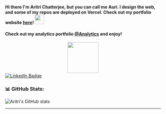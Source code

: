 ### 
<h4>
  Hi there I'm Aritri Chatterjee, but you can call me Auri. I design the web, and some of my repos are deployed on Vercel. Check out my portfolio website <a href="https://aritri-portfolio.vercel.app/">here</a>!
  <img src="https://media.giphy.com/media/hvRJCLFzcasrR4ia7z/giphy.gif" width="30px"/>
</h4>

<h4>
  Check out my analytics portfolio <a href="https://www.novypro.com/profile_projects/aritri2024">@Analytics</a> and enjoy!
</h4>

<div id="header" align="center">
  <img src="https://media.giphy.com/media/l0HlNaQ6gWfllcjDO/giphy.gif" width="100"/>
</div>

<div id="badges">
  <a href="https://www.linkedin.com/in/aritrichatterjee9">
    <img src="https://img.shields.io/badge/LinkedIn-blue?style=for-the-badge&logo=linkedin&logoColor=white" alt="LinkedIn Badge"/>
  </a>
</div>

<div id="views" align="center">
<img src="https://komarev.com/ghpvc/?username=aritrichatterjee9&style=flat-square&color=blue" alt=""/>
</div>





### 📊 GitHub Stats:

![Aritri's GitHub stats](https://github-readme-stats.vercel.app/api?username=aritrichatterjee9&theme=prussian&show_icons=true)

---


